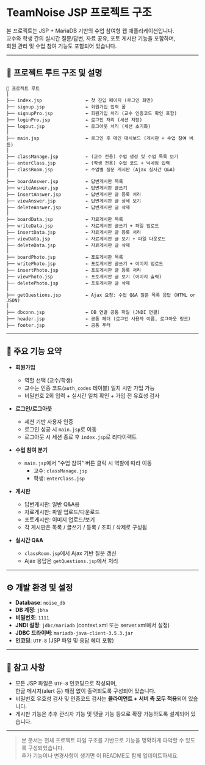
# TeamNoise JSP 프로젝트 구조

본 프로젝트는 JSP + MariaDB 기반의 수업 참여형 웹 애플리케이션입니다.  
교수와 학생 간의 실시간 질문/답변, 자료 공유, 포토 게시판 기능을 포함하며,  
회원 관리 및 수업 참여 기능도 포함되어 있습니다.

---

## 📁 프로젝트 루트 구조 및 설명

```
📁 프로젝트 루트
│
├── index.jsp                ← 첫 진입 페이지 (로그인 화면)
├── signup.jsp               ← 회원가입 입력 폼
├── signupPro.jsp            ← 회원가입 처리 (교수 인증코드 확인 포함)
├── loginPro.jsp             ← 로그인 처리 (세션 저장)
├── logout.jsp               ← 로그아웃 처리 (세션 초기화)
│
├── main.jsp                 ← 로그인 후 메인 대시보드 (게시판 + 수업 참여 버튼)
│
├── classManage.jsp          ← (교수 전용) 수업 생성 및 수업 목록 보기
├── enterClass.jsp           ← (학생 전용) 수업 코드 + 닉네임 입력
├── classRoom.jsp            ← 수업별 질문 게시판 (Ajax 실시간 Q&A)
│
├── boardAnswer.jsp          ← 답변게시판 목록
├── writeAnswer.jsp          ← 답변게시판 글쓰기
├── insertAnswer.jsp         ← 답변게시판 글 등록 처리
├── viewAnswer.jsp           ← 답변게시판 글 상세 보기
├── deleteAnswer.jsp         ← 답변게시판 글 삭제
│
├── boardData.jsp            ← 자료게시판 목록
├── writeData.jsp            ← 자료게시판 글쓰기 + 파일 업로드
├── insertData.jsp           ← 자료게시판 글 등록 처리
├── viewData.jsp             ← 자료게시판 글 보기 + 파일 다운로드
├── deleteData.jsp           ← 자료게시판 글 삭제
│
├── boardPhoto.jsp           ← 포토게시판 목록
├── writePhoto.jsp           ← 포토게시판 글쓰기 + 이미지 업로드
├── insertPhoto.jsp          ← 포토게시판 글 등록 처리
├── viewPhoto.jsp            ← 포토게시판 글 보기 (이미지 출력)
├── deletePhoto.jsp          ← 포토게시판 글 삭제
│
├── getQuestions.jsp         ← Ajax 요청: 수업 Q&A 질문 목록 응답 (HTML or JSON)
│
├── dbconn.jsp               ← DB 연결 공통 파일 (JNDI 연결)
├── header.jsp               ← 공통 헤더 (로그인 사용자 이름, 로그아웃 링크)
├── footer.jsp               ← 공통 푸터
```

---

## 🧾 주요 기능 요약

- **회원가입**
  - 역할 선택 (교수/학생)
  - 교수는 인증 코드(`auth_codes` 테이블) 일치 시만 가입 가능
  - 비밀번호 2회 입력 + 실시간 일치 확인 + 가입 전 유효성 검사

- **로그인/로그아웃**
  - 세션 기반 사용자 인증
  - 로그인 성공 시 `main.jsp`로 이동
  - 로그아웃 시 세션 종료 후 `index.jsp`로 리다이렉트

- **수업 참여 분기**
  - `main.jsp`에서 "수업 참여" 버튼 클릭 시 역할에 따라 이동
    - 교수: `classManage.jsp`
    - 학생: `enterClass.jsp`

- **게시판**
  - 답변게시판: 일반 Q&A용
  - 자료게시판: 파일 업로드/다운로드
  - 포토게시판: 이미지 업로드/보기
  - 각 게시판은 목록 / 글쓰기 / 등록 / 조회 / 삭제로 구성됨

- **실시간 Q&A**
  - `classRoom.jsp`에서 Ajax 기반 질문 갱신
  - Ajax 응답은 `getQuestions.jsp`에서 처리

---

## ⚙️ 개발 환경 및 설정

- **Database**: `noise_db`
- **DB 계정**: `jbha`
- **비밀번호**: `1111`
- **JNDI 설정**: `jdbc/mariadb` (context.xml 또는 server.xml에서 설정)
- **JDBC 드라이버**: `mariadb-java-client-3.5.3.jar`
- **인코딩**: `UTF-8` (JSP 파일 및 응답 헤더 포함)

---

## 📌 참고 사항

- 모든 JSP 파일은 `UTF-8` 인코딩으로 작성되며,  
  한글 메시지(alert 등) 깨짐 없이 출력되도록 구성되어 있습니다.
- 비밀번호 유효성 검사 및 인증코드 검사는 **클라이언트 + 서버 측 모두 적용**되어 있습니다.
- 게시판 기능은 추후 관리자 기능 및 댓글 기능 등으로 확장 가능하도록 설계되어 있습니다.

---

> 본 문서는 전체 프로젝트 파일 구조를 기반으로 기능을 명확하게 파악할 수 있도록 구성되었습니다.  
> 추가 기능이나 변경사항이 생기면 이 README도 함께 업데이트하세요.
